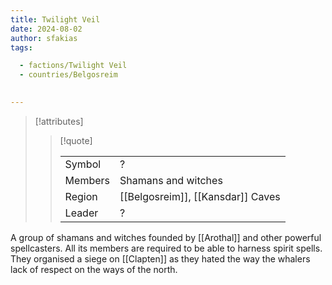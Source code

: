 ```yaml
---
title: Twilight Veil
date: 2024-08-02
author: sfakias
tags:

  - factions/Twilight Veil
  - countries/Belgosreim

 
---
```

> [!attributes]
> 
> > [!quote]
> >
> > | | |
> > | --- | --- |
> > | Symbol | ? |
> > | Members | Shamans and witches |
> > | Region | [[Belgosreim]], [[Kansdar]] Caves |
> > | Leader | ? |

A group of shamans and witches founded by [[Arothal]] and other powerful spellcasters. All its members are required to be able to harness spirit spells. They organised a siege on [[Clapten]] as they hated the way the whalers lack of respect on the ways of the north.